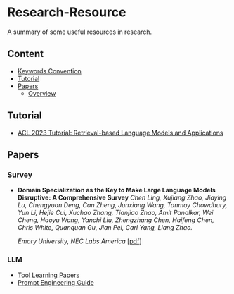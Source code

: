 # Research-Resource

A summary of some useful resources in research.

## Content

- [Keywords Convention](#keywords-convention)
- [Tutorial](#tutorial)
- [Papers](#papers)
  - [Overview](#survey)


## Tutorial
- [ACL 2023 Tutorial: Retrieval-based Language Models and Applications](https://acl2023-retrieval-lm.github.io/)

  
## Papers

### Survey

- **Domain Specialization as the Key to Make Large Language Models Disruptive: A Comprehensive Survey**
  *Chen Ling, Xujiang Zhao, Jiaying Lu, Chengyuan Deng, Can Zheng, Junxiang Wang, Tanmoy Chowdhury, Yun Li, Hejie Cui, Xuchao Zhang, Tianjiao Zhao, Amit Panalkar, Wei Cheng, Haoyu Wang, Yanchi Liu, Zhengzhang Chen, Haifeng Chen, Chris White, Quanquan Gu, Jian Pei, Carl Yang, Liang Zhao.*

  *Emory University, NEC Labs America* [[pdf](https://arxiv.org/pdf/2305.18703.pdf)]

### LLM
- [Tool Learning Papers](https://github.com/thunlp/ToolLearningPapers#why-tool-learning)
- [Prompt Engineering Guide](https://www.promptingguide.ai/papers)

